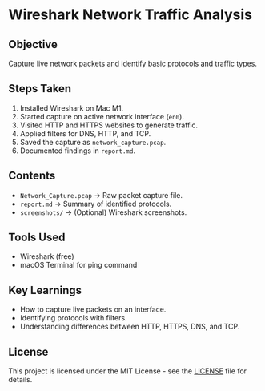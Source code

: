# Wireshark Network Traffic Analysis

## Objective
Capture live network packets and identify basic protocols and traffic types.

## Steps Taken
1. Installed Wireshark on Mac M1.
2. Started capture on active network interface (`en0`).
3. Visited HTTP and HTTPS websites to generate traffic.
4. Applied filters for DNS, HTTP, and TCP.
5. Saved the capture as `network_capture.pcap`.
6. Documented findings in `report.md`.

## Contents
- `Network_Capture.pcap` → Raw packet capture file.
- `report.md` → Summary of identified protocols.
- `screenshots/` → (Optional) Wireshark screenshots.

## Tools Used
- Wireshark (free)
- macOS Terminal for ping command

## Key Learnings
- How to capture live packets on an interface.
- Identifying protocols with filters.
- Understanding differences between HTTP, HTTPS, DNS, and TCP.
  
## License
This project is licensed under the MIT License - see the [LICENSE](LICENSE) file for details.
